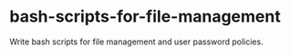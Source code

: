 # bash-scripts-for-file-management
Write bash scripts for file management and user password policies. 
